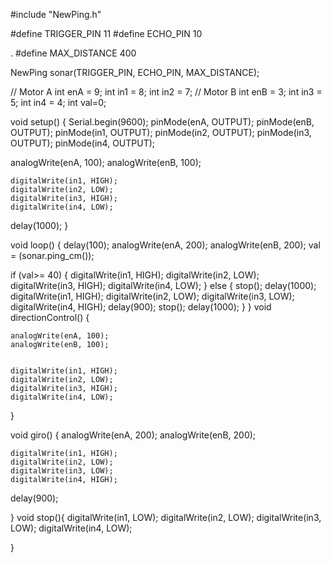 
#include "NewPing.h"


#define TRIGGER_PIN 11
#define ECHO_PIN 10

.
#define MAX_DISTANCE 400	


NewPing sonar(TRIGGER_PIN, ECHO_PIN, MAX_DISTANCE);

// Motor A 
int enA = 9;
int in1 = 8;
int in2 = 7;
// Motor B 
int enB = 3;
int in3 = 5;
int in4 = 4;
int val=0;

void setup() {
  Serial.begin(9600);
  pinMode(enA, OUTPUT);
	pinMode(enB, OUTPUT);
	pinMode(in1, OUTPUT);
	pinMode(in2, OUTPUT);
	pinMode(in3, OUTPUT);
	pinMode(in4, OUTPUT);
	
   analogWrite(enA, 100);
	analogWrite(enB, 100);

	digitalWrite(in1, HIGH);
	digitalWrite(in2, LOW);
	digitalWrite(in3, HIGH);
	digitalWrite(in4, LOW);
  delay(1000);
}

void loop() {
delay(100);
analogWrite(enA, 200);
	analogWrite(enB, 200);
val = (sonar.ping_cm());

if (val>= 40)  {
	digitalWrite(in1, HIGH);
	digitalWrite(in2, LOW);
	digitalWrite(in3, HIGH);
	digitalWrite(in4, LOW);
    }
    else {
      stop();
      delay(1000);
	digitalWrite(in1, HIGH);
	digitalWrite(in2, LOW);
	digitalWrite(in3, LOW);
	digitalWrite(in4, HIGH);
  delay(900);
   stop();
   delay(1000);
    }
  }
void directionControl() {
	
	analogWrite(enA, 100);
	analogWrite(enB, 100);


	digitalWrite(in1, HIGH);
	digitalWrite(in2, LOW);
	digitalWrite(in3, HIGH);
	digitalWrite(in4, LOW);
	
	
}

void giro() {
  analogWrite(enA, 200);
	analogWrite(enB, 200);

	digitalWrite(in1, HIGH);
	digitalWrite(in2, LOW);
	digitalWrite(in3, LOW);
	digitalWrite(in4, HIGH);
  delay(900);
  
  }
void stop(){
  digitalWrite(in1, LOW);
	digitalWrite(in2, LOW);
	digitalWrite(in3, LOW);
	digitalWrite(in4, LOW);
  
  
  }

